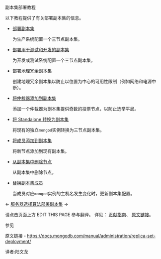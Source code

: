 副本集部署教程

以下教程提供了有关部署副本集的信息。

- [部署副本集](https://www.mongodb.com/docs/manual/tutorial/deploy-replica-set/#std-label-server-replica-set-deploy)

  为生产系统配置一个三节点副本集。

- [部署用于测试和开发的副本集](https://www.mongodb.com/docs/manual/tutorial/deploy-replica-set-for-testing/#std-label-server-replica-set-deploy-test)

  为开发或测试系统配置一个三节点副本集。

- [部署地理冗余副本集](https://www.mongodb.com/docs/manual/tutorial/deploy-geographically-distributed-replica-set/#std-label-server-replica-set-deploy-geo)

  创建地理冗余副本集以防止以位置为中心的可用性限制（例如网络和电源中断）。

- [将仲裁器添加到副本集](https://www.mongodb.com/docs/manual/tutorial/add-replica-set-arbiter/#std-label-server-replica-set-deploy-arbiter)

  添加一个仲裁器为副本集提供奇数的投票节点，以防止选举平局。

- [将 Standalone 转换为副本集](https://www.mongodb.com/docs/manual/tutorial/convert-standalone-to-replica-set/#std-label-server-replica-set-deploy-convert)

  将现有的独立`mongod`实例转换为三节点副本集。

- [将成员添加到副本集](https://www.mongodb.com/docs/manual/tutorial/expand-replica-set/#std-label-server-replica-set-deploy-expand)

  将新节点添加到现有副本集。

- [从副本集中删除节点](https://www.mongodb.com/docs/manual/tutorial/remove-replica-set-member/#std-label-server-replica-set-remove-member)

  从副本集中删除节点。

- [替换副本集成员](https://www.mongodb.com/docs/manual/tutorial/replace-replica-set-member/#std-label-server-replica-set-replace-member)

  当成员对应`mongod`实例的主机名发生变化时，更新副本集配置。

←  [服务器选择算法](https://www.mongodb.com/docs/manual/core/read-preference-mechanics/)[部署副本集](https://www.mongodb.com/docs/manual/tutorial/deploy-replica-set/) →

请点击页面上方 EDIT THIS PAGE 参与翻译。
详见：
[贡献指南]( https://github.com/JinMuInfo/MongoDB-Manual-zh/blob/master/CONTRIBUTING.md )、
[原文链接](  https://docs.mongodb.com/manual/administration/replica-set-deployment/  )。

 参见

原文链接 -  https://docs.mongodb.com/manual/administration/replica-set-deployment/ 

译者:陆文龙

